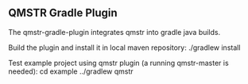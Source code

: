 ## QMSTR Gradle Plugin

The qmstr-gradle-plugin integrates qmstr into gradle java builds.

Build the plugin and install it in local maven repository:
    ./gradlew install

Test example project using qmstr plugin (a running qmstr-master is needed):
    cd example
    ../gradlew qmstr
